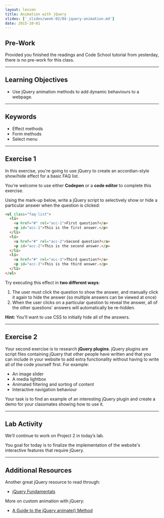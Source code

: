 ```yaml
---
layout: lesson
title: Animation with jQuery
slides: ['_slides/week-02/04-jquery-animation.md']
date: 2015-10-01
---
```


## Pre-Work

Provided you finished the readings and Code School tutorial from yesterday, there is no pre-work for this class.

---

## Learning Objectives

- Use jQuery animation methods to add dynamic behaviours to a webpage.

---

## Keywords

- Effect methods
- Form methods
- Select menu

---

## Exercise 1

In this exercise, you're going to use jQuery to create an accordian-style show/hide effect for a basic FAQ list.

You're welcome to use either **Codepen** or a **code editor** to complete this exercise.

Using the mark-up below, write a jQuery script to selectively show or hide a particular answer when the question is clicked:

```html
<ul class="faq-list">
  <li>
    <a href="#" rel="acc-1">First question?</a>
    <p id="acc-1">This is the first answer.</p>
  </li>
  <li>
    <a href="#" rel="acc-2">Second question?</a>
    <p id="acc-2">This is the second answer.</p>
  </li>
  <li>
    <a href="#" rel="acc-3">Third question?</a>
    <p id="acc-3">This is the third answer.</p>
  </li>
</ul>
```

Try executing this effect in **two different ways**:

1. The user must click the question to show the answer, and manually click it again to hide the answer (so multiple answers can be viewed at once)
2. When the user clicks on a particular question to reveal the answer, all of the other questions' answers will automatically be re-hidden.

**Hint:** You'll want to use CSS to initially hide all of the answers.

---

## Exercise 2

Your second exercise is to research **jQuery plugins**. jQuery plugins are script files containing jQuery that other people have written and that you can include in your website to add extra functionality without having to write all of the code yourself first. For example:

- An image slider
- A media lightbox
- Animated filtering and sorting of content
- Interactive navigation behaviour

Your task is to find an example of an interesting jQuery plugin and create a demo for your classmates showing how to use it.

---

## Lab Activity

We’ll continue to work on Project 2 in today’s lab.

You goal for today is to finalize the implementation of the website's interactive features that require jQuery.

---

## Additional Resources

Another great jQuery resource to read through:

- [jQuery Fundamentals](http://jqfundamentals.com/)

More on custom animation with jQuery:

- [A Guide to the jQuery animate() Method](http://www.sitepoint.com/guide-jquery-animate-method/)

